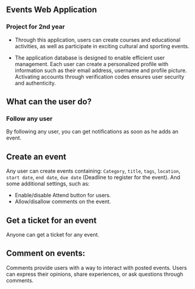 ## Events Web Application
### Project for 2nd year
- Through this application, users can create courses and educational activities, as well as participate in exciting cultural and sporting events.

- The application database is designed to enable efficient user management. Each user can create a personalized profile with information such as their email address, username and profile picture. Activating accounts through verification codes ensures user security and authenticity.


## What can the user do?
### Follow any user
By following any user, you can get notifications as soon as he adds an event.

## Create an event
Any user can create events containing: `Category`, `title`, `tags`, `location`, `start date`, `end date`, `due date` (Deadline to register for the event). And some additional settings, such as:
* Enable/disable Attend button for users.
* Allow/disallow comments on the event.
## Get a ticket for an event
Anyone can get a ticket for any event.
## Comment on events:
Comments provide users with a way to interact with posted events. Users can express their opinions, share experiences, or ask questions through comments.
